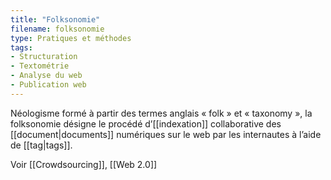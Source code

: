 ```yaml
---
title: "Folksonomie"
filename: folksonomie
type: Pratiques et méthodes
tags:
- Structuration
- Textométrie
- Analyse du web
- Publication web
---
```


Néologisme formé à partir des termes anglais « folk » et « taxonomy », la folksonomie désigne le procédé d’[[indexation]] collaborative des [[document|documents]] numériques sur le web par les internautes à l’aide de [[tag|tags]]. 

Voir [[Crowdsourcing]], [[Web 2.0]]

